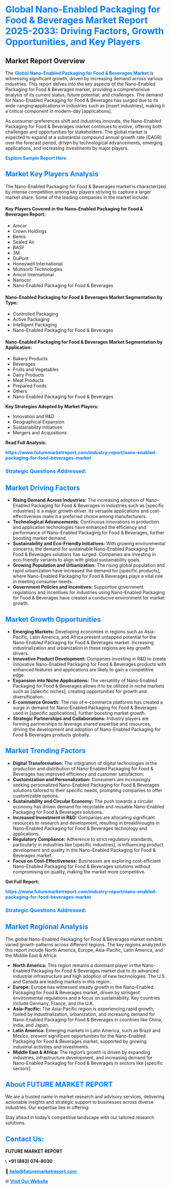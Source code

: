 <h1 style="color: #007BFF;">Global Nano-Enabled Packaging for Food & Beverages Market Report 2025-2033: Driving Factors, Growth Opportunities, and Key Players</h1>

<section id="overview">
<h2>Market Report Overview</h2>
<p>The <a href="https://www.futuremarketreport.com/industry-report/nano-enabled-packaging-for-food-beverages-market" style="color: #007BFF; text-decoration: none;"><strong>Global Nano-Enabled Packaging for Food & Beverages Market</strong></a> is witnessing significant growth, driven by increasing demand across various industries. This report delves into the key aspects of the Nano-Enabled Packaging for Food & Beverages market, providing a comprehensive analysis of its current status, future potential, and challenges. The demand for Nano-Enabled Packaging for Food & Beverages has surged due to its wide-ranging applications in industries such as [insert industries], making it a critical component in modern-day [applications].</p>
<p>As consumer preferences shift and industries innovate, the Nano-Enabled Packaging for Food & Beverages market continues to evolve, offering both challenges and opportunities for stakeholders. The global market is expected to expand at a substantial compound annual growth rate (CAGR) over the forecast period, driven by technological advancements, emerging applications, and increasing investments by major players.</p>
</section>

<section id="overview">
<p><a href="https://www.futuremarketreport.com/request-sample/reportId=98869" style="color: #007BFF; text-decoration: none;"><strong>Explore Sample Report Here</strong></a></p>
</section>

<section id="key-players">
<h2 style="color: #007BFF;">Market Key Players Analysis</h2>
<p>The Nano-Enabled Packaging for Food & Beverages market is characterized by intense competition among key players striving to capture a larger market share. Some of the leading companies in the market include:</p>
<h4>Key Players Covered in the Nano-Enabled Packaging for Food & Beverages Report:</h4>
<ul><li>Amcor</li><li>Crown Holdings</li><li>Bemis</li><li>Sealed Air</li><li>BASF</li><li>3M</li><li>DuPont</li><li>Honeywell International</li><li>Multisorb Technologies</li><li>Amcol International</li><li>Nanocor</li><li>Nano-Enabled Packaging for Food &amp; Beverages</li></ul>
<h4>Nano-Enabled Packaging for Food & Beverages Market Segmentation by Type:</h4>
<ul><li>Controlled Packaging</li><li>Active Packaging</li><li>Intelligent Packaging</li><li>Nano-Enabled Packaging for Food &amp; Beverages</li></ul>

<h4>Nano-Enabled Packaging for Food & Beverages Market Segmentation by Application:</h4>
<ul><li>Bakery Products</li><li>Beverages</li><li>Fruits and Vegetables</li><li>Dairy Products</li><li>Meat Products</li><li>Prepared Foods</li><li>Others</li><li>Nano-Enabled Packaging for Food &amp; Beverages</li></ul>
<p><strong>Key Strategies Adopted by Market Players:</strong></p>
<ul>
<li>Innovation and R&D</li>
<li>Geographical Expansion</li>
<li>Sustainability Initiatives</li>
<li>Mergers and Acquisitions</li>
</ul>
</section>

<section>
<p><strong>Read Full Analysis: </strong></p><a href="https://www.futuremarketreport.com/industry-report/nano-enabled-packaging-for-food-beverages-market" style="color: #007BFF; text-decoration: none;"><strong>https://www.futuremarketreport.com/industry-report/nano-enabled-packaging-for-food-beverages-market</strong></a>
<h3 style="color: #007BFF;">Strategic Questions Addressed:</h3>
</section>

<section id="driving-factors">
<h2 style="color: #007BFF;">Market Driving Factors</h2>
<ul>
<li><strong>Rising Demand Across Industries:</strong> The increasing adoption of Nano-Enabled Packaging for Food & Beverages in industries such as [specific industries] is a major growth driver. Its versatile applications and cost-effectiveness make it a preferred choice among manufacturers.</li>
<li><strong>Technological Advancements:</strong> Continuous innovations in production and application technologies have enhanced the efficiency and performance of Nano-Enabled Packaging for Food & Beverages, further boosting market demand.</li>
<li><strong>Sustainability and Eco-Friendly Initiatives:</strong> With growing environmental concerns, the demand for sustainable Nano-Enabled Packaging for Food & Beverages solutions has surged. Companies are investing in eco-friendly variants to align with global sustainability goals.</li>
<li><strong>Growing Population and Urbanization:</strong> The rising global population and rapid urbanization have increased the demand for [specific products], where Nano-Enabled Packaging for Food & Beverages plays a vital role in meeting consumer needs.</li>
<li><strong>Government Policies and Incentives:</strong> Supportive government regulations and incentives for industries using Nano-Enabled Packaging for Food & Beverages have created a conducive environment for market growth.</li>
</ul>
</section>

<section id="growth-opportunities">
<h2 style="color: #007BFF;">Market Growth Opportunities</h2>
<ul>
<li><strong>Emerging Markets:</strong> Developing economies in regions such as Asia-Pacific, Latin America, and Africa present untapped potential for the Nano-Enabled Packaging for Food & Beverages market. Increasing industrialization and urbanization in these regions are key growth drivers.</li>
<li><strong>Innovative Product Development:</strong> Companies investing in R&D to create innovative Nano-Enabled Packaging for Food & Beverages products with enhanced features and applications are likely to gain a competitive edge.</li>
<li><strong>Expansion into Niche Applications:</strong> The versatility of Nano-Enabled Packaging for Food & Beverages allows it to be utilized in niche markets such as [specific niches], creating opportunities for growth and diversification.</li>
<li><strong>E-commerce Growth:</strong> The rise of e-commerce platforms has created a surge in demand for Nano-Enabled Packaging for Food & Beverages used in [specific applications], further boosting market growth.</li>
<li><strong>Strategic Partnerships and Collaborations:</strong> Industry players are forming partnerships to leverage shared expertise and resources, driving the development and adoption of Nano-Enabled Packaging for Food & Beverages products globally.</li>
</ul>
</section>

<section id="trending-factors">
<h2 style="color: #007BFF;">Market Trending Factors</h2>
<ul>
<li><strong>Digital Transformation:</strong> The integration of digital technologies in the production and distribution of Nano-Enabled Packaging for Food & Beverages has improved efficiency and customer satisfaction.</li>
<li><strong>Customization and Personalization:</strong> Consumers are increasingly seeking personalized Nano-Enabled Packaging for Food & Beverages solutions tailored to their specific needs, prompting companies to offer customizable options.</li>
<li><strong>Sustainability and Circular Economy:</strong> The push towards a circular economy has driven demand for recyclable and reusable Nano-Enabled Packaging for Food & Beverages solutions.</li>
<li><strong>Increased Investment in R&D:</strong> Companies are allocating significant resources to research and development, resulting in breakthroughs in Nano-Enabled Packaging for Food & Beverages technology and applications.</li>
<li><strong>Regulatory Compliance:</strong> Adherence to strict regulatory standards, particularly in industries like [specific industries], is influencing product development and quality in the Nano-Enabled Packaging for Food & Beverages market.</li>
<li><strong>Focus on Cost-Effectiveness:</strong> Businesses are exploring cost-efficient Nano-Enabled Packaging for Food & Beverages solutions without compromising on quality, making the market more competitive.</li>
</ul>
</section>

<section>
<p><strong>Get Full Report: </strong></p><a href="https://www.futuremarketreport.com/industry-report/nano-enabled-packaging-for-food-beverages-market" style="color: #007BFF; text-decoration: none;"><strong>https://www.futuremarketreport.com/industry-report/nano-enabled-packaging-for-food-beverages-market</strong></a>
<h3 style="color: #007BFF;">Strategic Questions Addressed:</h3>
</section>


<section id="regional-analysis">
<h2 style="color: #007BFF;">Market Regional Analysis</h2>
<p>The global Nano-Enabled Packaging for Food & Beverages market exhibits varied growth patterns across different regions. The key regions analyzed in this report include North America, Europe, Asia-Pacific, Latin America, and the Middle East & Africa:</p>
<ul>
<li><strong>North America:</strong> This region remains a dominant player in the Nano-Enabled Packaging for Food & Beverages market due to its advanced industrial infrastructure and high adoption of new technologies. The U.S. and Canada are leading markets in this region.</li>
<li><strong>Europe:</strong> Europe has witnessed steady growth in the Nano-Enabled Packaging for Food & Beverages market, driven by stringent environmental regulations and a focus on sustainability. Key countries include Germany, France, and the U.K.</li>
<li><strong>Asia-Pacific:</strong> The Asia-Pacific region is experiencing rapid growth, fueled by industrialization, urbanization, and increasing demand for Nano-Enabled Packaging for Food & Beverages in countries like China, India, and Japan.</li>
<li><strong>Latin America:</strong> Emerging markets in Latin America, such as Brazil and Mexico, present significant opportunities for the Nano-Enabled Packaging for Food & Beverages market, supported by growing industrial activities and investments.</li>
<li><strong>Middle East & Africa:</strong> The region’s growth is driven by expanding industries, infrastructure development, and increasing demand for Nano-Enabled Packaging for Food & Beverages in sectors like [specific sectors].</li>
</ul>
</section>

<footer>
<h2 style="color: #007BFF;">About FUTURE MARKET REPORT</h2>
<p>We are a trusted name in market research and advisory services, delivering actionable insights and strategic support to businesses across diverse industries. Our expertise lies in offering:</p>

<p>Stay ahead in today’s competitive landscape with our tailored research solutions.</p>

<h2 style="color: #007BFF;">Contact Us:</h2>
<p><strong>FUTURE MARKET REPORT</strong></p>
<p>📞 <strong>+91 (883) 074-8030</strong></p>
<p>📧 <strong><a href="mailto:help@futuremarketreport.com" style="color: #007BFF;">help@futuremarketreport.com</a></strong></p>
<p>🌐 <strong><a href="https://www.futuremarketreport.com/" style="color: #007BFF;">Visit Our Website</a></strong></p>
</footer>